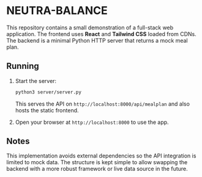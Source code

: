 # NEUTRA-BALANCE

This repository contains a small demonstration of a full-stack web application.
The frontend uses **React** and **Tailwind CSS** loaded from CDNs. The backend is a
minimal Python HTTP server that returns a mock meal plan.

## Running

1. Start the server:
   ```bash
   python3 server/server.py
   ```
   This serves the API on `http://localhost:8000/api/mealplan` and also hosts the
   static frontend.

2. Open your browser at `http://localhost:8000` to use the app.

## Notes

This implementation avoids external dependencies so the API integration is
limited to mock data. The structure is kept simple to allow swapping the backend
with a more robust framework or live data source in the future.
